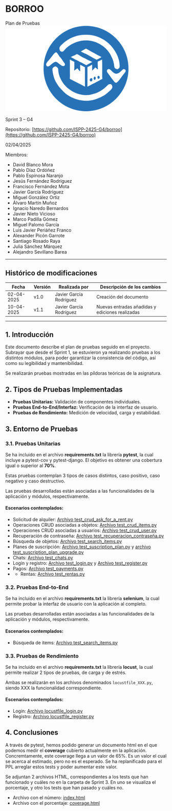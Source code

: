 # BORROO

Plan de Pruebas
![](../imagenes/borrooLogo.png)

Sprint 3 – G4

Repositorio: [https://github.com/ISPP-2425-G4/borroo](https://github.com/ISPP-2425-G4/borroo)

02/04/2025

Miembros:

-   David Blanco Mora
-   Pablo Díaz Ordóñez
-   Pablo Espinosa Naranjo
-   Jesús Fernández Rodríguez
-   Francisco Fernández Mota
-   Javier García Rodríguez
-   Miguel González Ortiz
-   Álvaro Martín Muñoz
-   Ignacio Naredo Bernardos
-   Javier Nieto Vicioso
-   Marco Padilla Gómez
-   Miguel Palomo García
-   Luis Javier Periáñez Franco
-   Alexander Picón Garrote
-   Santiago Rosado Raya
-   Julia Sánchez Márquez
-   Alejandro Sevillano Barea

----------------
## **Histórico de modificaciones**

| Fecha      | Versión | Realizada por   | Descripción de los cambios |
| ---------- | ------- | --------------- | -------------------------- |
| 02-04-2025 | v1.0    | Javier García Rodríguez | Creación del documento |
| 10-04-2025 | v1.1    | Javier García Rodríguez | Nuevas entradas añadidas y ediciones realizadas |

----------------

## 1. Introducción
Este documento describe el plan de pruebas seguido en el proyecto. Subrayar que desde el Sprint 1, se estuvieron ya realizando pruebas a los distintos módulos, para poder garantizar la consistencia del código, así como su legibilidad y mantenibilidad.

Se realizarán pruebas mostradas en las píldoras teóricas de la asignatura.


## 2. Tipos de Pruebas Implementadas
- **Pruebas Unitarias:** Validación de componentes individuales.
- **Pruebas End-to-End/Interfaz:** Verificación de la interfaz de usuario.
- **Pruebas de Rendimiento:** Medición de velocidad, carga y estabilidad.

## 3. Entorno de Pruebas

### 3.1. Pruebas Unitarias

Se ha incluido en el archivo **requirements.txt** la librería **pytest**, la cual incluye a  pytest-cov y pytest-django. El objetivo es obtener una cobertura igual o superior al **70%**.

Estas pruebas contemplan 3 tipos de casos distintos, caso positivo, caso negativo y caso destructivo. 

Las pruebas desarrolladas están asociadas a las funcionalidades de la aplicación y módulos, respectivamente.

#### Escenarios contemplados:

- Solicitud de alquiler: [Archivo test_crud_ask_for_a_rent.py](../../backend/tests/unit/test_crud_ask_for_a_rent.py)  
- Operaciones CRUD asociadas a objetos: [Archivo test_crud_items.py](../../backend/tests/unit/test_crud_items.py)
- Operaciones CRUD asociadas a usuarios: [Archivo test_crud_user.py](../../backend/tests/unit/test_crud_user.py)
- Recuperación de contraseña: [Archivo test_recuperacion_contraseña.py](../../backend/tests/unit/test_recuperacion_contraseña.py)
- Búsqueda de objetos: [Archivo test_search_items.py](../../backend/tests/unit/test_search_items.py)
- Planes de suscripción: [Archivo test_suscription_plan.py](../../backend/tests/unit/test_suscription_plan.py) y [archivo test_suscription_plan_upgrade.py](../../backend/tests/unit/test_suscription_plan_upgrade.py)
- Chats: [Archivo test_chats.py](../../backend/tests/unit/test_chats.py)
- Login y registro: [Archivo test_login.py](../../backend/tests/unit/test_login.py) y [Archivo test_register.py](../../backend/tests/unit/test_register.py)
- Pagos: [Archivo test_payments.py](../../backend/tests/unit/test_payments.py)
- - Rentas: [Archivo test_rentas.py](../../backend/tests/unit/test_rentas.py)



### 3.2. Pruebas End-to-End

Se ha incluido en el archivo **requirements.txt** la librería **selenium**, la cual permite probar la interfaz de usuario con la aplicación al completo.

Las pruebas desarrolladas están asociadas a las funcionalidades de la aplicación y módulos, respectivamente.

#### Escenarios contemplados:

- Búsqueda de items: [Archivo test_search_items.py](../../backend/tests/e2e/test_search_items.py)


### 3.3. Pruebas de Rendimiento

Se ha incluido en el archivo **requirements.txt** la librería **locust**, la cual permite realizar 2 tipos de pruebas, de carga y de estrés.

Ambas se realizarán en los archivos denominados `locustfile_XXX.py`, siendo XXX la funcionalidad correspondiente.

#### Escenarios contemplados:

- Login: [Archivo locustfile_login.py](../../backend/tests/performance/locustfile_login.py)
- Registro: [Archivo locustfile_register.py](../../backend/tests/performance/locustfile_register.py)

## 4. Conclusiones

A través de pytest, hemos podido generar un documento html en el que podemos medir el **coverage** cubierto actualmente en la aplicación. Concremtamente, este coverage llega a un valor de 65%. Es un valor el cual se acerca al estimado, pero no es el esperado. Se ha replanificado para el PPL arreglar estos tests y poder aumentar este valor.

Se adjuntan 2 archivos HTML, correspondientes a los tests que han funcionado y cuáles no en la carpeta de Sprint 3. En uno se visualiza el porcentaje, y otro los tests que han pasado y cuáles no.

- Archivo con el número: [index.html](./Testing/index.html)
- Archivo con el porcentaje: [coverage.html](./Testing/coverage.html)

